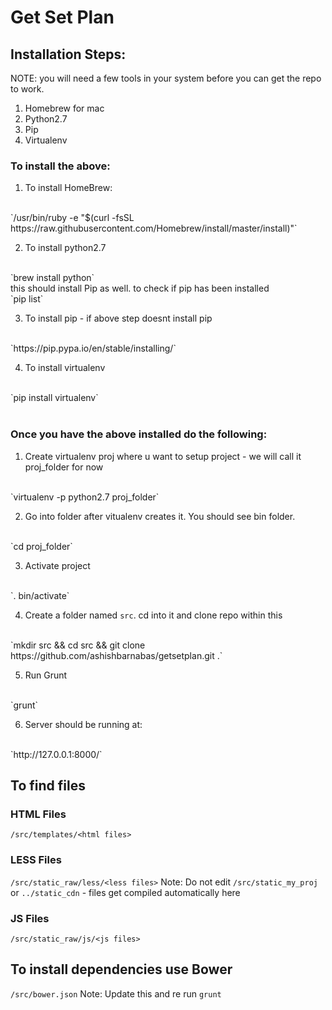 # Get Set Plan

## Installation Steps:

NOTE: you will need a few tools in your system before you can get the repo to work.
1. Homebrew for mac
2. Python2.7
3. Pip
4. Virtualenv

### To install the above:

1. To install HomeBrew:
<br />
`/usr/bin/ruby -e "$(curl -fsSL https://raw.githubusercontent.com/Homebrew/install/master/install)"`
<br />

2. To install python2.7
<br />
`brew install python`
<br />
this should install Pip as well. to check if pip has been installed
<br />
`pip list`
<br />

3. To install pip - if above step doesnt install pip
<br />
`https://pip.pypa.io/en/stable/installing/`
<br />

4. To install virtualenv
<br />
`pip install virtualenv`
<br />
<br />

### Once you have the above installed do the following:

1. Create virtualenv proj where u want to setup project - we will call it proj_folder for now
<br />
`virtualenv -p python2.7 proj_folder`
<br />

2. Go into folder after vitualenv creates it. You should see bin folder.
<br />
`cd proj_folder`
<br />

3. Activate project
<br />
`. bin/activate`
<br />

4. Create a folder named `src`. cd into it and clone repo within this
<br />
`mkdir src && cd src && git clone https://github.com/ashishbarnabas/getsetplan.git .`
<br />

5. Run Grunt
<br />
`grunt`
<br />

6. Server should be running at:
<br />
`http://127.0.0.1:8000/`


## To find files

### HTML Files
`/src/templates/<html files>`
<br />

### LESS Files
`/src/static_raw/less/<less files>`
Note: Do not edit `/src/static_my_proj` or `../static_cdn` - files get compiled automatically here
<br />

### JS Files
`/src/static_raw/js/<js files>`


## To install dependencies use Bower
`/src/bower.json`
Note: Update this and re run `grunt`



